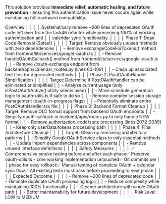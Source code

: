 This solution provides **immediate relief, automatic healing, and future prevention** - ensuring this authentication issue never occurs again while maintaining full backward compatibility.

Overview                                                                                                                                           │
     │                                                                                                                                                    │
     │ Systematically remove ~200 lines of deprecated OAuth code left over from the task46 refactor while preserving 100% of working authentication and   │
     │ calendar sync functionality.                                                                                                                       │
     │                                                                                                                                                    │
     │ Phase 1: Dead Code Removal (Safest)                                                                                                                │
     │                                                                                                                                                    │
     │ Target: Remove obviously unused methods with zero dependencies                                                                                     │
     │ - Remove exchangeCodeForTokens() method from frontend/lib/services/google-oauth.ts                                                                 │
     │ - Remove handleOAuthCallback() method from frontend/lib/services/google-oauth.ts                                                                   │
     │ - Remove /oauth-exchange endpoint from backend/apis/calendar_routes.py (lines 63-109)                                                              │
     │ - Clean up associated test files for deprecated methods                                                                                            │
     │                                                                                                                                                    │
     │ Phase 2: PostOAuthHandler Simplification                                                                                                           │
     │                                                                                                                                                    │
     │ Target: Determine if PostOAuthHandler can be eliminated or simplified                                                                              │
     │ - Analyze current usage (only isPostOAuthActive() utility seems used)                                                                              │
     │ - Move schedule generation logic to oauth-utils.ts if safe to do so                                                                                │
     │ - Remove complex session storage management (oauth-in-progress flags)                                                                              │
     │ - Potentially eliminate entire PostOAuthHandler.tsx file                                                                                           │
     │                                                                                                                                                    │
     │ Phase 3: Backend Format Cleanup                                                                                                                    │
     │                                                                                                                                                    │
     │ Target: Remove OLD format support from backend OAuth endpoints                                                                                     │
     │ - Simplify oauth-callback in backend/apis/routes.py to only handle NEW format                                                                      │
     │ - Remove authorization_code/state processing (lines 2072-2089)                                                                                     │
     │ - Keep only userData/tokens processing path                                                                                                        │
     │                                                                                                                                                    │
     │ Phase 4: Final Architecture Cleanup                                                                                                                │
     │                                                                                                                                                    │
     │ Target: Clean up remaining architectural patterns                                                                                                  │
     │ - Simplify GoogleOAuthService class to only essential methods                                                                                      │
     │ - Update import dependencies across components                                                                                                     │
     │ - Remove unused interface definitions                                                                                                              │
     │                                                                                                                                                    │
     │ Safety Measures                                                                                                                                    │
     │                                                                                                                                                    │
     │ ✅ Comprehensive smoke testing before and after each phase✅ Preserve oauth-utils.ts - core working implementation untouched✅ Git commits per        │
     │ phase for easy rollback✅ Manual testing of complete OAuth + calendar sync flow✅ All existing tests must pass before proceeding to next phase       │
     │                                                                                                                                                    │
     │ Expected Outcome                                                                                                                                   │
     │                                                                                                                                                    │
     │ - Remove ~200 lines of deprecated code                                                                                                             │
     │ - Eliminate duplicate OAuth processing logic                                                                                                       │
     │ - Reduce complexity while maintaining 100% functionality                                                                                           │
     │ - Cleaner architecture with single OAuth path                                                                                                      │
     │ - Better maintainability for future development                                                                                                    │
     │                                                                                                                                                    │
     │ Risk Level: LOW to MEDIUM   